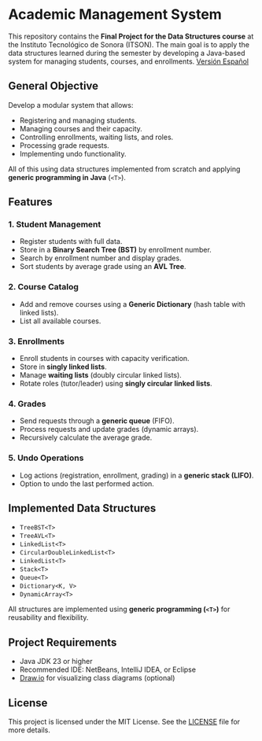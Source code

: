 
# **Academic Management System**

This repository contains the **Final Project for the Data Structures course** at the Instituto Tecnológico de Sonora (ITSON). The main goal is to apply the data structures learned during the semester by developing a Java-based system for managing students, courses, and enrollments. [Versión Español](./README.es.md)

## **General Objective**

Develop a modular system that allows:
- Registering and managing students.
- Managing courses and their capacity.
- Controlling enrollments, waiting lists, and roles.
- Processing grade requests.
- Implementing undo functionality.

All of this using data structures implemented from scratch and applying **generic programming in Java** (`<T>`).

## **Features**

### 1. Student Management
- Register students with full data.
- Store in a **Binary Search Tree (BST)** by enrollment number.
- Search by enrollment number and display grades.
- Sort students by average grade using an **AVL Tree**.

### 2. Course Catalog
- Add and remove courses using a **Generic Dictionary** (hash table with linked lists).
- List all available courses.

### 3. Enrollments
- Enroll students in courses with capacity verification.
- Store in **singly linked lists**.
- Manage **waiting lists** (doubly circular linked lists).
- Rotate roles (tutor/leader) using **singly circular linked lists**.

### 4. Grades
- Send requests through a **generic queue** (FIFO).
- Process requests and update grades (dynamic arrays).
- Recursively calculate the average grade.

### 5. Undo Operations
- Log actions (registration, enrollment, grading) in a **generic stack (LIFO)**.
- Option to undo the last performed action.

## **Implemented Data Structures**

- `TreeBST<T>`
- `TreeAVL<T>`
- `LinkedList<T>`
- `CircularDoubleLinkedList<T>`
- `LinkedList<T>`
- `Stack<T>`
- `Queue<T>`
- `Dictionary<K, V>`
- `DynamicArray<T>`

All structures are implemented using **generic programming (`<T>`)** for reusability and flexibility.

## **Project Requirements**

- Java JDK 23 or higher
- Recommended IDE: NetBeans, IntelliJ IDEA, or Eclipse
- [Draw.io](https://drive.google.com/file/d/1V0-v3KFbcSu_ZoZG00jufblqh6oPrndj/view?usp=sharing_eil_se_dm&ts=681dc6d4) for visualizing class diagrams (optional)

## **License**
This project is licensed under the MIT License. See the [LICENSE](./LICENSE.md) file for more details.
